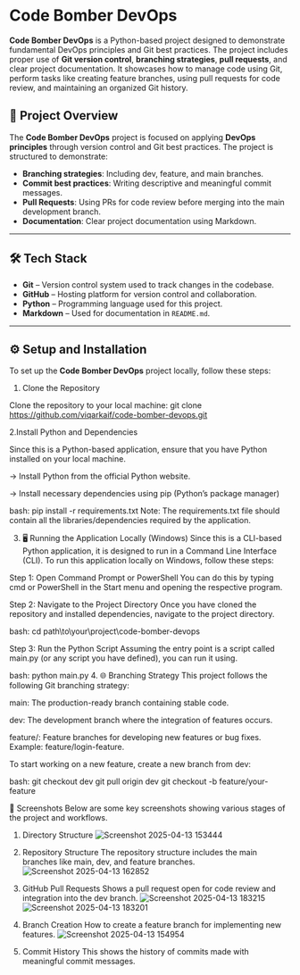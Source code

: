 # Code Bomber DevOps

**Code Bomber DevOps** is a Python-based project designed to demonstrate fundamental DevOps principles and Git best practices. The project includes proper use of **Git version control**, **branching strategies**, **pull requests**, and clear project documentation. It showcases how to manage code using Git, perform tasks like creating feature branches, using pull requests for code review, and maintaining an organized Git history.

## 🚀 Project Overview

The **Code Bomber DevOps** project is focused on applying **DevOps principles** through version control and Git best practices. The project is structured to demonstrate:

- **Branching strategies**: Including dev, feature, and main branches.
- **Commit best practices**: Writing descriptive and meaningful commit messages.
- **Pull Requests**: Using PRs for code review before merging into the main development branch.
- **Documentation**: Clear project documentation using Markdown.

---

## 🛠️ Tech Stack

- **Git** – Version control system used to track changes in the codebase.
- **GitHub** – Hosting platform for version control and collaboration.
- **Python** – Programming language used for this project.
- **Markdown** – Used for documentation in `README.md`.

---

## ⚙️ Setup and Installation

To set up the **Code Bomber DevOps** project locally, follow these steps:

1. Clone the Repository

Clone the repository to your local machine:
git clone https://github.com/viqarkaif/code-bomber-devops.git

2.Install Python and Dependencies

Since this is a Python-based application, ensure that you have Python installed on your local machine.

  -> Install Python from the official Python website.

  -> Install necessary dependencies using pip (Python’s package manager)

  bash: pip install -r requirements.txt
  Note: The requirements.txt file should contain all the libraries/dependencies required by the application.

3. 🖥️ Running the Application Locally (Windows)
Since this is a CLI-based Python application, it is designed to run in a Command Line Interface (CLI). To run this application locally on Windows, follow these steps:

Step 1: Open Command Prompt or PowerShell
You can do this by typing cmd or PowerShell in the Start menu and opening the respective program.

Step 2: Navigate to the Project Directory
Once you have cloned the repository and installed dependencies, navigate to the project directory.

  bash: cd path\to\your\project\code-bomber-devops
  
Step 3: Run the Python Script
Assuming the entry point is a script called main.py (or any script you have defined), you can run it using.

  bash: python main.py
4. 🌐 Branching Strategy
This project follows the following Git branching strategy:

main: The production-ready branch containing stable code.

dev: The development branch where the integration of features occurs.

feature/: Feature branches for developing new features or bug fixes. Example: feature/login-feature.

To start working on a new feature, create a new branch from dev:

bash: git checkout dev
git pull origin dev
git checkout -b feature/your-feature

📸 Screenshots
Below are some key screenshots showing various stages of the project and workflows.

1. Directory Structure
![Screenshot 2025-04-13 153444](https://github.com/user-attachments/assets/addb9446-3dcf-4656-b00f-6f5b2365760f)


1. Repository Structure
The repository structure includes the main branches like main, dev, and feature branches.
![Screenshot 2025-04-13 162852](https://github.com/user-attachments/assets/ca1054b8-c3cc-4389-9736-c7fe8d12cb2d)


2. GitHub Pull Requests
Shows a pull request open for code review and integration into the dev branch.
![Screenshot 2025-04-13 183215](https://github.com/user-attachments/assets/b4185583-2e59-4ba5-a74d-d2427ed28416)
![Screenshot 2025-04-13 183201](https://github.com/user-attachments/assets/5c780035-b2ca-413a-ba1a-6f87d2398811)


3. Branch Creation
How to create a feature branch for implementing new features.
![Screenshot 2025-04-13 154954](https://github.com/user-attachments/assets/c4f97af5-4016-450e-84c6-25ee8d930779)

5. Commit History
This shows the history of commits made with meaningful commit messages.
